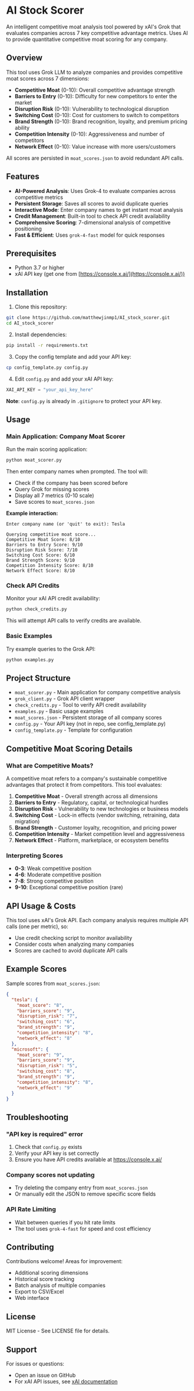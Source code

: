 # AI Stock Scorer

An intelligent competitive moat analysis tool powered by xAI's Grok that evaluates companies across 7 key competitive advantage metrics. Uses AI to provide quantitative competitive moat scoring for any company.

## Overview

This tool uses Grok LLM to analyze companies and provides competitive moat scores across 7 dimensions:
- **Competitive Moat** (0-10): Overall competitive advantage strength
- **Barriers to Entry** (0-10): Difficulty for new competitors to enter the market
- **Disruption Risk** (0-10): Vulnerability to technological disruption
- **Switching Cost** (0-10): Cost for customers to switch to competitors
- **Brand Strength** (0-10): Brand recognition, loyalty, and premium pricing ability
- **Competition Intensity** (0-10): Aggressiveness and number of competitors
- **Network Effect** (0-10): Value increase with more users/customers

All scores are persisted in `moat_scores.json` to avoid redundant API calls.

## Features

- **AI-Powered Analysis**: Uses Grok-4 to evaluate companies across competitive metrics
- **Persistent Storage**: Saves all scores to avoid duplicate queries
- **Interactive Mode**: Enter company names to get instant moat analysis
- **Credit Management**: Built-in tool to check API credit availability
- **Comprehensive Scoring**: 7-dimensional analysis of competitive positioning
- **Fast & Efficient**: Uses `grok-4-fast` model for quick responses

## Prerequisites

- Python 3.7 or higher
- xAI API key (get one from [https://console.x.ai/](https://console.x.ai/))

## Installation

1. Clone this repository:
```bash
git clone https://github.com/matthewjinmp1/AI_stock_scorer.git
cd AI_stock_scorer
```

2. Install dependencies:
```bash
pip install -r requirements.txt
```

3. Copy the config template and add your API key:
```bash
cp config_template.py config.py
```

4. Edit `config.py` and add your xAI API key:
```python
XAI_API_KEY = "your_api_key_here"
```

**Note**: `config.py` is already in `.gitignore` to protect your API key.

## Usage

### Main Application: Company Moat Scorer

Run the main scoring application:

```bash
python moat_scorer.py
```

Then enter company names when prompted. The tool will:
- Check if the company has been scored before
- Query Grok for missing scores
- Display all 7 metrics (0-10 scale)
- Save scores to `moat_scores.json`

**Example interaction:**
```
Enter company name (or 'quit' to exit): Tesla

Querying competitive moat score...
Competitive Moat Score: 8/10
Barriers to Entry Score: 9/10
Disruption Risk Score: 7/10
Switching Cost Score: 6/10
Brand Strength Score: 9/10
Competition Intensity Score: 8/10
Network Effect Score: 8/10
```

### Check API Credits

Monitor your xAI API credit availability:

```bash
python check_credits.py
```

This will attempt API calls to verify credits are available.

### Basic Examples

Try example queries to the Grok API:

```bash
python examples.py
```

## Project Structure

- `moat_scorer.py` - Main application for company competitive analysis
- `grok_client.py` - Grok API client wrapper
- `check_credits.py` - Tool to verify API credit availability
- `examples.py` - Basic usage examples
- `moat_scores.json` - Persistent storage of all company scores
- `config.py` - Your API key (not in repo, see config_template.py)
- `config_template.py` - Template for configuration

## Competitive Moat Scoring Details

### What are Competitive Moats?

A competitive moat refers to a company's sustainable competitive advantages that protect it from competitors. This tool evaluates:

1. **Competitive Moat** - Overall strength across all dimensions
2. **Barriers to Entry** - Regulatory, capital, or technological hurdles
3. **Disruption Risk** - Vulnerability to new technologies or business models
4. **Switching Cost** - Lock-in effects (vendor switching, retraining, data migration)
5. **Brand Strength** - Customer loyalty, recognition, and pricing power
6. **Competition Intensity** - Market competition level and aggressiveness
7. **Network Effect** - Platform, marketplace, or ecosystem benefits

### Interpreting Scores

- **0-3**: Weak competitive position
- **4-6**: Moderate competitive position
- **7-8**: Strong competitive position
- **9-10**: Exceptional competitive position (rare)

## API Usage & Costs

This tool uses xAI's Grok API. Each company analysis requires multiple API calls (one per metric), so:
- Use credit checking script to monitor availability
- Consider costs when analyzing many companies
- Scores are cached to avoid duplicate API calls

## Example Scores

Sample scores from `moat_scores.json`:

```json
{
  "tesla": {
    "moat_score": "8",
    "barriers_score": "9",
    "disruption_risk": "7",
    "switching_cost": "6",
    "brand_strength": "9",
    "competition_intensity": "8",
    "network_effect": "8"
  },
  "microsoft": {
    "moat_score": "9",
    "barriers_score": "9",
    "disruption_risk": "5",
    "switching_cost": "8",
    "brand_strength": "9",
    "competition_intensity": "8",
    "network_effect": "9"
  }
}
```

## Troubleshooting

### "API key is required" error
1. Check that `config.py` exists
2. Verify your API key is set correctly
3. Ensure you have API credits available at https://console.x.ai/

### Company scores not updating
- Try deleting the company entry from `moat_scores.json`
- Or manually edit the JSON to remove specific score fields

### API Rate Limiting
- Wait between queries if you hit rate limits
- The tool uses `grok-4-fast` for speed and cost efficiency

## Contributing

Contributions welcome! Areas for improvement:
- Additional scoring dimensions
- Historical score tracking
- Batch analysis of multiple companies
- Export to CSV/Excel
- Web interface

## License

MIT License - See LICENSE file for details.

## Support

For issues or questions:
- Open an issue on GitHub
- For xAI API issues, see [xAI documentation](https://docs.x.ai/)
